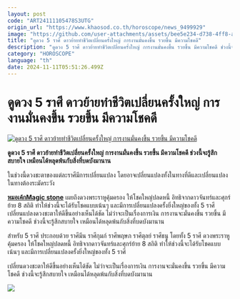 ```yaml
---
layout: post
code: "ART24111105478S3UTG"
origin_url: "https://www.khaosod.co.th/horoscope/news_9499929"
image: "https://github.com/user-attachments/assets/bee5e234-d738-4ff8-a570-27401bff0304"
title: "ดูดวง 5 ราศี ดาวย้ายทำชีวิตเปลี่ยนครั้งใหญ่ การงานมั่นคงขึ้น รวยขึ้น มีความโชคดี"
description: "ดูดวง 5 ราศี ดาวย้ายทำชีวิตเปลี่ยนครั้งใหญ่ การงานมั่นคงขึ้น รวยขึ้น มีความโชคดี ช่วงนี้จะรู้สึกสบายใจ เหมือนได้หลุดพ้นกับสิ่งที่บดบังมานาน"
category: "HOROSCOPE"
language: "th"
date: 2024-11-11T05:51:26.499Z
---
```


# ดูดวง 5 ราศี ดาวย้ายทำชีวิตเปลี่ยนครั้งใหญ่ การงานมั่นคงขึ้น รวยขึ้น มีความโชคดี

[![ดูดวง 5 ราศี ดาวย้ายทำชีวิตเปลี่ยนครั้งใหญ่ การงานมั่นคงขึ้น รวยขึ้น มีความโชคดี](https://www.khaosod.co.th/wpapp/uploads/2024/11/Horoscope454-3.jpg "ดูดวง 5 ราศี ดาวย้ายทำชีวิตเปลี่ยนครั้งใหญ่ การงานมั่นคงขึ้น รวยขึ้น มีความโชคดี")](https://www.khaosod.co.th/wpapp/uploads/2024/11/Horoscope454-3.jpg)

**ดูดวง 5 ราศี ดาวย้ายทำชีวิตเปลี่ยนครั้งใหญ่ การงานมั่นคงขึ้น รวยขึ้น มีความโชคดี ช่วงนี้จะรู้สึกสบายใจ เหมือนได้หลุดพ้นกับสิ่งที่บดบังมานาน**

ในช่วงนี้ดวงชะตาของแต่ละราศีมีการเปลี่ยนแปลง โดยอาจเปลี่ยนแปลงทั้งในทางที่ดีและเปลี่ยนแปลงในทางต้องระมัดระวัง

[**หมอเค้กMagic stone**](https://www.facebook.com/profile.php?id=100051797958603) เผยถึงดวงพระราหูคุ้มครอง ให้โชคใหญ่ปลดหนี้ อิทธิจากดาวจันทร์และศุกร์ย้าย 8 สถิติ ทำให้ช่วงนี้จะได้รับโชคแบบเน้นๆ และมีการเปลี่ยนแปลงครั้งยิ่งใหญ่ของทั้ง 5 ราศี เปลี่ยนแปลงดวงชะตาให้ดีขึ้นอย่างเห็นได้ชัด ไม่ว่าจะเป็นเรื่องการเงิน การงานจะมั่นคงขึ้น รวยขึ้น มีความโชคดี ช่วงนี้จะรู้สึกสบายใจ เหมือนได้หลุดพ้นกับสิ่งที่บดบังมานาน

สำหรับ 5 ราศี ประกอบด้วย ราศีมีน ราศีกุมภ์ ราศีพฤษภ ราศีตุลย์ ราศีธนู โดยทั้ง 5 ราศี ดวงพระราหูคุ้มครอง ให้โชคใหญ่ปลดหนี้ อิทธิจากดาวจันทร์และศุกร์ย้าย 8 สถิติ ทำให้ช่วงนี้จะได้รับโชคแบบเน้นๆ และมีการเปลี่ยนแปลงครั้งยิ่งใหญ่ของทั้ง 5 ราศี

เปลี่ยนดวงชะตาให้ดีขึ้นอย่างเห็นได้ชัด ไม่ว่าจะเป็นเรื่องการเงิน การงานจะมั่นคงขึ้น รวยขึ้น มีความโชคดี ช่วงนี้จะรู้สึกสบายใจ เหมือนได้หลุดพ้นกับสิ่งที่บดบังมานาน

[![](https://www.khaosod.co.th/wpapp/uploads/2024/11/Horoscope454-2.jpg)](https://www.khaosod.co.th/wpapp/uploads/2024/11/Horoscope454-2.jpg)